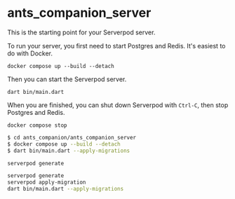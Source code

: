 # ants_companion_server

This is the starting point for your Serverpod server.

To run your server, you first need to start Postgres and Redis. It's easiest to do with Docker.

    docker compose up --build --detach

Then you can start the Serverpod server.

    dart bin/main.dart

When you are finished, you can shut down Serverpod with `Ctrl-C`, then stop Postgres and Redis.

    docker compose stop

```bash
$ cd ants_companion/ants_companion_server
$ docker compose up --build --detach
$ dart bin/main.dart --apply-migrations
```

```bash
serverpod generate
```

```bash
serverpod generate
serverpod apply-migration
dart bin/main.dart --apply-migrations
```
